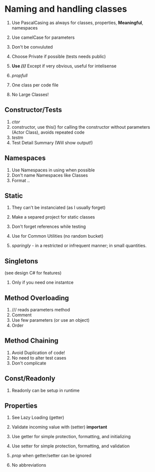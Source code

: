 
# Naming and handling classes

1. Use PascalCasing as always for classes, properties, **Meaningful**, namespaces
2. Use camelCase for parameters
3. Don't be convuluted
4. Choose Private if possible (tests needs public)
5. **Use ///** Except if very obvious, useful for intelisense
6. *propfull*

7. One class per code file
8. No Large Classes!

## Constructor/Tests

1. *ctor*
2. constructor, use this() for calling the constructor without parameters (Actor Class), avoids repeated code
3. *testm*
4. Test Detail Summary (Will show output!)

## Namespaces

1. Use Namespaces in using when possible
2. Don't name Namespaces like Classes
3. Format <Company>.<Technology>.<Feature>

## Static

1. They can't be instanciated (as I usually forget)
2. Make a separed project for static classes
3. Don't forget references while testing
4. Use for Common Utilities (no random bucket)

5. *sparingly* - in a restricted or infrequent manner; in small quantities.

## Singletons

(see design C# for features)
1. Only if you need one instantce

## Method Overloading

1. /// reads parameters method
2. Comment
3. Use few parameters (or use an object)
4. Order

## Method Chaining

1. Avoid Duplication of code!
2. No need to alter test cases
3. Don't complicate

## Const/Readonly

1. Readonly can be setup in runtime

## Properties

1. See Lazy Loading (getter)
2. Validate incoming value with (setter) **important**
3. Use getter for simple protection, formatting, and initializing
4. Use setter for simple protection, formatting, and validation

5. *prop* when getter/setter can be ignored
6. No abbreviations